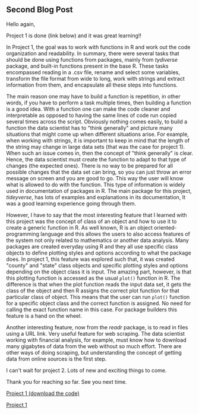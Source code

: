 ## Second Blog Post

Hello again,

Project 1 is done (link below) and it was great learning!!

In Project 1, the goal was to work with functions in R and work out the code organization and readability. In summary, there were several tasks that should be done using functions from packages, mainly from *tydiverse* package, and built-in functions present in the base R. These tasks encompassed reading in a .csv file, rename and select some variables, transform the file format from wide to long, work with strings and extract information from them, and encapsulate all these steps into functions.

The main reason one may have to build a function is repetition, in other words, if you have to perform a task multiple times, then building a function is a good idea. With a function one can make the code cleaner and interpretable as opposed to having the same lines of code run copied several times across the script. Obviously nothing comes easily, to build a function the data scientist has to "think generally" and picture many situations that might come up when different situations arise. For example, when working with strings, it is important to keep in mind that the length of the string may change in large data sets (that was the case for project 1). When such an issue comes in, then the concept of "think generally" is clear. Hence, the data scientist must create the function to adapt to that type of changes (the expected ones). There is no way to be prepared for all possible changes that the data set can bring, so you can just throw an error message on screen and you are good to go. This way the user will know what is allowed to do with the function. This type of information is widely used in documentation of packages in R. The main package for this project, *tideyverse*, has lots of examples and explanations in its documentation, It was a good learning experience going through them.

However, I have to say that the most interesting feature that I learned with this project was the concept of class of an object and how to use it to create a generic function in R. As well known, R is an object oriented-programming language and this allows the users to also access features of the system not only related to mathematics or another data analysis. Many packages are created everyday using R and they all use specific class objects to define plotting styles and options according to what the package does. In project 1, this feature was explored such that, it was created "county" and "state" class objects and specific plotting styles and options depending on the object class it is input. The amazing part, however, is that this plotting function is accessed as the usual `plot()` function in R. The difference is that when the plot function reads the input data set, it gets the class of the object and then R assigns the correct plot function for that particular class of object. This means that the user can run `plot()` function for a specific object class and the correct function is assigned. No need for calling the exact function name in this case. For package builders this feature is a hand on the wheel.

Another interesting feature, now from the *readr* package, is to read in files using a URL link. Very useful feature for web scraping. The data scientist working with financial analysis, for example, must know how to download many gigabytes of data from the web without so much effort. There are other ways of doing scraping, but understanding the concept of getting data from online sources is the first step.

I can't wait for project 2. Lots of new and exciting things to come.

Thank you for reaching so far. See you next time.


[Project 1 (download the code)](/Monti_Cassio_Project1_ST558.Rmd)

[Project 1](https://cassioaumonti.github.io/Monti_Cassio_Project1_ST558.html)
